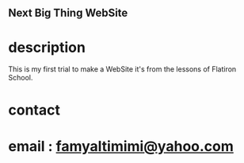 Next Big Thing WebSite
--------------

# description
This is my first trial to make a WebSite it's from the lessons of Flatiron School.

# contact

# email : famyaltimimi@yahoo.com
